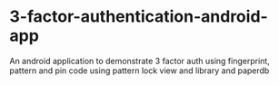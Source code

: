 # 3-factor-authentication-android-app
An android application to demonstrate 3 factor auth using fingerprint, pattern and pin code using pattern lock view and library and paperdb
